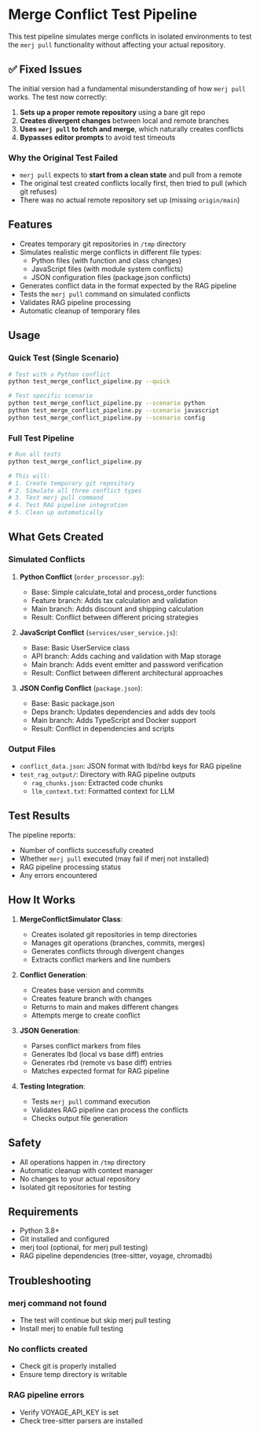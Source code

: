 # Merge Conflict Test Pipeline

This test pipeline simulates merge conflicts in isolated environments to test the `merj pull` functionality without affecting your actual repository.

## ✅ Fixed Issues

The initial version had a fundamental misunderstanding of how `merj pull` works. The test now correctly:
1. **Sets up a proper remote repository** using a bare git repo
2. **Creates divergent changes** between local and remote branches
3. **Uses `merj pull` to fetch and merge**, which naturally creates conflicts
4. **Bypasses editor prompts** to avoid test timeouts

### Why the Original Test Failed
- `merj pull` expects to **start from a clean state** and pull from a remote
- The original test created conflicts locally first, then tried to pull (which git refuses)
- There was no actual remote repository set up (missing `origin/main`)

## Features

- Creates temporary git repositories in `/tmp` directory
- Simulates realistic merge conflicts in different file types:
  - Python files (with function and class changes)
  - JavaScript files (with module system conflicts)
  - JSON configuration files (package.json conflicts)
- Generates conflict data in the format expected by the RAG pipeline
- Tests the `merj pull` command on simulated conflicts
- Validates RAG pipeline processing
- Automatic cleanup of temporary files

## Usage

### Quick Test (Single Scenario)
```bash
# Test with a Python conflict
python test_merge_conflict_pipeline.py --quick

# Test specific scenario
python test_merge_conflict_pipeline.py --scenario python
python test_merge_conflict_pipeline.py --scenario javascript
python test_merge_conflict_pipeline.py --scenario config
```

### Full Test Pipeline
```bash
# Run all tests
python test_merge_conflict_pipeline.py

# This will:
# 1. Create temporary git repository
# 2. Simulate all three conflict types
# 3. Test merj pull command
# 4. Test RAG pipeline integration
# 5. Clean up automatically
```

## What Gets Created

### Simulated Conflicts

1. **Python Conflict** (`order_processor.py`):
   - Base: Simple calculate_total and process_order functions
   - Feature branch: Adds tax calculation and validation
   - Main branch: Adds discount and shipping calculation
   - Result: Conflict between different pricing strategies

2. **JavaScript Conflict** (`services/user_service.js`):
   - Base: Basic UserService class
   - API branch: Adds caching and validation with Map storage
   - Main branch: Adds event emitter and password verification
   - Result: Conflict between different architectural approaches

3. **JSON Config Conflict** (`package.json`):
   - Base: Basic package.json
   - Deps branch: Updates dependencies and adds dev tools
   - Main branch: Adds TypeScript and Docker support
   - Result: Conflict in dependencies and scripts

### Output Files

- `conflict_data.json`: JSON format with lbd/rbd keys for RAG pipeline
- `test_rag_output/`: Directory with RAG pipeline outputs
  - `rag_chunks.json`: Extracted code chunks
  - `llm_context.txt`: Formatted context for LLM

## Test Results

The pipeline reports:
- Number of conflicts successfully created
- Whether `merj pull` executed (may fail if merj not installed)
- RAG pipeline processing status
- Any errors encountered

## How It Works

1. **MergeConflictSimulator Class**:
   - Creates isolated git repositories in temp directories
   - Manages git operations (branches, commits, merges)
   - Generates conflicts through divergent changes
   - Extracts conflict markers and line numbers

2. **Conflict Generation**:
   - Creates base version and commits
   - Creates feature branch with changes
   - Returns to main and makes different changes
   - Attempts merge to create conflict

3. **JSON Generation**:
   - Parses conflict markers from files
   - Generates lbd (local vs base diff) entries
   - Generates rbd (remote vs base diff) entries
   - Matches expected format for RAG pipeline

4. **Testing Integration**:
   - Tests `merj pull` command execution
   - Validates RAG pipeline can process the conflicts
   - Checks output file generation

## Safety

- All operations happen in `/tmp` directory
- Automatic cleanup with context manager
- No changes to your actual repository
- Isolated git repositories for testing

## Requirements

- Python 3.8+
- Git installed and configured
- merj tool (optional, for merj pull testing)
- RAG pipeline dependencies (tree-sitter, voyage, chromadb)

## Troubleshooting

### merj command not found
- The test will continue but skip merj pull testing
- Install merj to enable full testing

### No conflicts created
- Check git is properly installed
- Ensure temp directory is writable

### RAG pipeline errors
- Verify VOYAGE_API_KEY is set
- Check tree-sitter parsers are installed